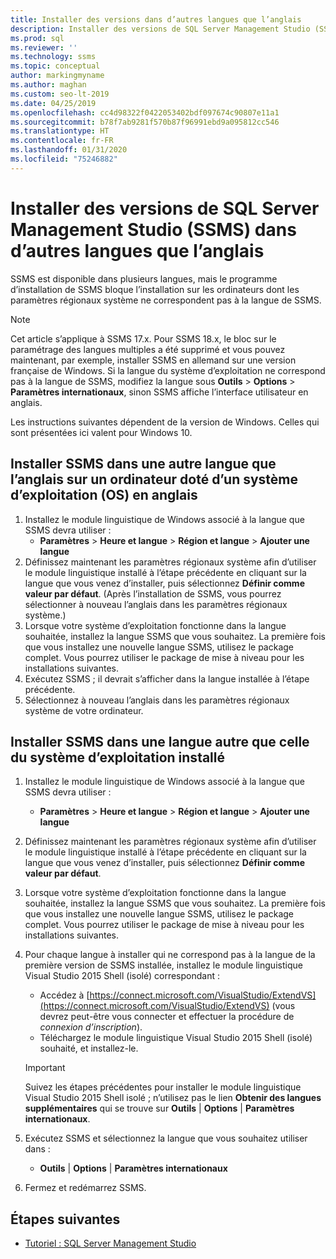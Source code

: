 ```yaml
---
title: Installer des versions dans d’autres langues que l’anglais
description: Installer des versions de SQL Server Management Studio (SSMS) dans d’autres langues que l’anglais
ms.prod: sql
ms.reviewer: ''
ms.technology: ssms
ms.topic: conceptual
author: markingmyname
ms.author: maghan
ms.custom: seo-lt-2019
ms.date: 04/25/2019
ms.openlocfilehash: cc4d98322f0422053402bdf097674c90807e11a1
ms.sourcegitcommit: b78f7ab9281f570b87f96991ebd9a095812cc546
ms.translationtype: HT
ms.contentlocale: fr-FR
ms.lasthandoff: 01/31/2020
ms.locfileid: "75246882"
---
```

# <a name="install-non-english-language-versions-of-sql-server-management-studio-ssms"></a>Installer des versions de SQL Server Management Studio (SSMS) dans d’autres langues que l’anglais

SSMS est disponible dans plusieurs langues, mais le programme d’installation de SSMS bloque l’installation sur les ordinateurs dont les paramètres régionaux système ne correspondent pas à la langue de SSMS.

> [!NOTE]
> Cet article s’applique à SSMS 17.x. Pour SSMS 18.x, le bloc sur le paramétrage des langues multiples a été supprimé et vous pouvez maintenant, par exemple, installer SSMS en allemand sur une version française de Windows. Si la langue du système d’exploitation ne correspond pas à la langue de SSMS, modifiez la langue sous **Outils** > **Options** > **Paramètres internationaux**, sinon SSMS affiche l’interface utilisateur en anglais.

Les instructions suivantes dépendent de la version de Windows. Celles qui sont présentées ici valent pour Windows 10.

## <a name="install-non-english-ssms-on-a-computer-running-an-english-operating-system-os"></a>Installer SSMS dans une autre langue que l’anglais sur un ordinateur doté d’un système d’exploitation (OS) en anglais

1. Installez le module linguistique de Windows associé à la langue que SSMS devra utiliser :
   - **Paramètres** > **Heure et langue** > **Région et langue** > **Ajouter une langue**
2. Définissez maintenant les paramètres régionaux système afin d’utiliser le module linguistique installé à l’étape précédente en cliquant sur la langue que vous venez d’installer, puis sélectionnez **Définir comme valeur par défaut**. (Après l’installation de SSMS, vous pourrez sélectionner à nouveau l’anglais dans les paramètres régionaux système.)
3. Lorsque votre système d’exploitation fonctionne dans la langue souhaitée, installez la langue SSMS que vous souhaitez. La première fois que vous installez une nouvelle langue SSMS, utilisez le package complet. Vous pourrez utiliser le package de mise à niveau pour les installations suivantes.
4. Exécutez SSMS ; il devrait s’afficher dans la langue installée à l’étape précédente.
5. Sélectionnez à nouveau l’anglais dans les paramètres régionaux système de votre ordinateur.

## <a name="install-ssms-in-a-language-other-than-the-language-of-the-installed-os"></a>Installer SSMS dans une langue autre que celle du système d’exploitation installé

1. Installez le module linguistique de Windows associé à la langue que SSMS devra utiliser :
   - **Paramètres** > **Heure et langue** > **Région et langue** > **Ajouter une langue**
2. Définissez maintenant les paramètres régionaux système afin d’utiliser le module linguistique installé à l’étape précédente en cliquant sur la langue que vous venez d’installer, puis sélectionnez **Définir comme valeur par défaut**.
3. Lorsque votre système d’exploitation fonctionne dans la langue souhaitée, installez la langue SSMS que vous souhaitez. La première fois que vous installez une nouvelle langue SSMS, utilisez le package complet. Vous pourrez utiliser le package de mise à niveau pour les installations suivantes.
4. Pour chaque langue à installer qui ne correspond pas à la langue de la première version de SSMS installée, installez le module linguistique Visual Studio 2015 Shell (isolé) correspondant :
   - Accédez à [https://connect.microsoft.com/VisualStudio/ExtendVS](https://connect.microsoft.com/VisualStudio/ExtendVS) (vous devrez peut-être vous connecter et effectuer la procédure de *connexion d’inscription*).
   - Téléchargez le module linguistique Visual Studio 2015 Shell (isolé) souhaité, et installez-le.

   > [!IMPORTANT]
   > Suivez les étapes précédentes pour installer le module linguistique Visual Studio 2015 Shell isolé ; n’utilisez pas le lien **Obtenir des langues supplémentaires** qui se trouve sur **Outils** | **Options** | **Paramètres internationaux**.

5. Exécutez SSMS et sélectionnez la langue que vous souhaitez utiliser dans :
   - **Outils** | **Options** | **Paramètres internationaux**
6. Fermez et redémarrez SSMS.

## <a name="next-steps"></a>Étapes suivantes

- [Tutoriel : SQL Server Management Studio](https://docs.microsoft.com/sql/ssms/tutorials/tutorial-sql-server-management-studio)
